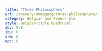 ```yaml
---
title: "Three Philosophers"
url: /brewery-ommegang/three-philosophers/
category: Belgian and French Ale
style: Belgian-Style Quadrupel
abv: 9.8
ibu: 0
srm: 0
upc: 0
---
```


